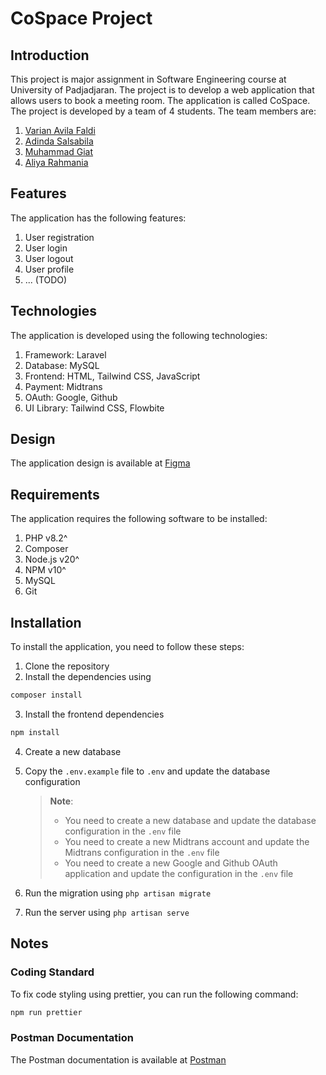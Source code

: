 # CoSpace Project

## Introduction

This project is major assignment in Software Engineering course at University of Padjadjaran. The project is to develop a web application that allows users to book a meeting room. The application is called CoSpace. The project is developed by a team of 4 students. The team members are:

1. [Varian Avila Faldi](140810210055)
2. [Adinda Salsabila](140810210017)
3. [Muhammad Giat](140810210013)
4. [Aliya Rahmania](140810210005)

## Features

The application has the following features:

1. User registration
2. User login
3. User logout
4. User profile
5. ... (TODO)

## Technologies

The application is developed using the following technologies:

1. Framework: Laravel
2. Database: MySQL
3. Frontend: HTML, Tailwind CSS, JavaScript
4. Payment: Midtrans
5. OAuth: Google, Github
6. UI Library: Tailwind CSS, Flowbite

## Design

The application design is available at [Figma](#TODO)

## Requirements

The application requires the following software to be installed:

1. PHP v8.2^
2. Composer
3. Node.js v20^
4. NPM v10^
5. MySQL
6. Git

## Installation

To install the application, you need to follow these steps:

1. Clone the repository
2. Install the dependencies using

```bash
composer install
```

3. Install the frontend dependencies

```bash
npm install
```

4. Create a new database
5. Copy the `.env.example` file to `.env` and update the database configuration

   > **Note**:
   >
   > - You need to create a new database and update the database configuration in the `.env` file
   > - You need to create a new Midtrans account and update the Midtrans configuration in the `.env` file
   > - You need to create a new Google and Github OAuth application and update the configuration in the `.env` file

6. Run the migration using `php artisan migrate`
7. Run the server using `php artisan serve`

## Notes

### Coding Standard

To fix code styling using prettier, you can run the following command:

```bash
npm run prettier
```

### Postman Documentation

The Postman documentation is available at [Postman](#TODO)

